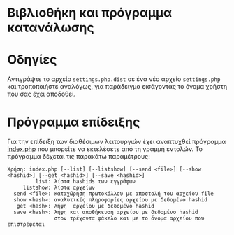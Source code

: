 Βιβλιοθήκη και πρόγραμμα κατανάλωσης 
====================================

# Οδηγίες 

Αντιγράψτε το αρχείο `settings.php.dist` σε ένα νέο αρχείο `settings.php` και
τροποποιήστε αναλόγως, για παράδειγμα εισάγοντας το όνομα χρήστη που σας έχει 
αποδοθεί. 

# Πρόγραμμα επίδειξης 

Για την επίδειξη των διαθέσιμων λειτουργιών έχει αναπτυχθεί πρόγραμμα 
[index.php](index.php) που μπορείτε να εκτελέσετε από τη γραμμή εντολών.
Το πρόγραμμα δέχεται τις παρακάτω παραμέτρους: 

```
Χρήση: index.php [--list] [--listshow] [--send <file>] [--show <hashid>] [--get <hashid>] [--save <hashid>]
         list: λίστα hashids των εγγράφων
     listshow: λίστα αρχείων
  send <file>: καταχώρηση πρωτοκόλλου με αποστολή του αρχείου file
  show <hash>: αναλυτικές πληροφορίες αρχείου με δεδομένο hashid
   get <hash>: λήψη  αρχείου με δεδομένο hashid
  save <hash>: λήψη και αποθήκευση αρχείου με δεδομένο hashid
               στον τρέχοντα φάκελο και με το όνομα αρχείου που επιστρέφεται
```

